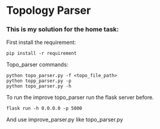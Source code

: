 # Topology Parser

### This is my solution for the home task:

First install the requirement:

```
pip install -r requirement
```

Topo_parser commands:

```
python topo_parser.py -f <topo_file_path>
python topp_parser.py -p
python topo_parser.py -h
```

To run the improve topo_parser run the flask server before.
```
flask run -h 0.0.0.0 -p 5000
```

And use improve_parser.py like topo_parser.py
